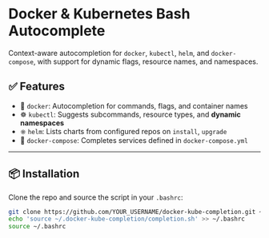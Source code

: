 # Docker & Kubernetes Bash Autocomplete

Context-aware autocompletion for `docker`, `kubectl`, `helm`, and `docker-compose`, with support for dynamic flags, resource names, and namespaces.

## ✅ Features

- 🚀 `docker`: Autocompletion for commands, flags, and container names
- ☸️ `kubectl`: Suggests subcommands, resource types, and **dynamic namespaces**
- ⎈ `helm`: Lists charts from configured repos on `install`, `upgrade`
- 🐳 `docker-compose`: Completes services defined in `docker-compose.yml`

---

## 📦 Installation

Clone the repo and source the script in your `.bashrc`:

```bash
git clone https://github.com/YOUR_USERNAME/docker-kube-completion.git ~/.docker-kube-completion
echo 'source ~/.docker-kube-completion/completion.sh' >> ~/.bashrc
source ~/.bashrc
